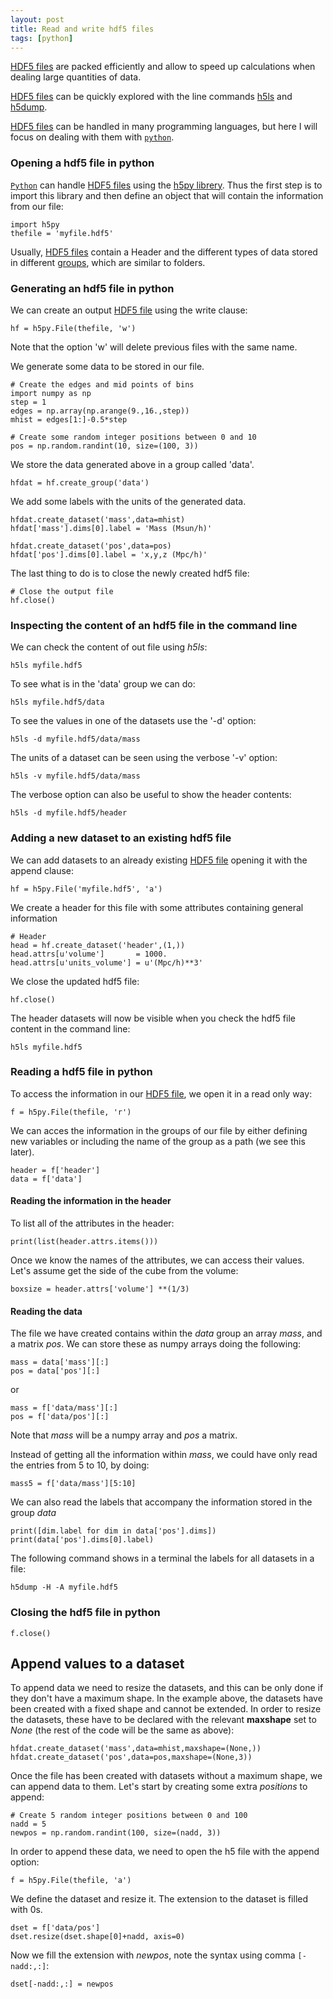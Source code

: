 ```yaml
---
layout: post
title: Read and write hdf5 files
tags: [python]
---
```


[HDF5 files](https://portal.hdfgroup.org/display/support/Documentation) are packed efficiently and allow to speed up calculations when dealing large quantities of data.

[HDF5 files](https://portal.hdfgroup.org/display/support/Documentation) can be quickly explored with the line commands [h5ls](https://support.hdfgroup.org/HDF5/Tutor/cmdtoolview.html#h5ls) and [h5dump](https://support.hdfgroup.org/HDF5/Tutor/cmdtoolview.html#h5dump).

[HDF5 files](https://portal.hdfgroup.org/display/support/Documentation) can be handled in many programming languages, but here I will focus on dealing with them with [`python`](https://www.python.org/).

### Opening a hdf5 file in python

[`Python`](https://www.python.org/) can handle [HDF5 files](https://portal.hdfgroup.org/display/support/Documentation) using the [h5py librery](https://www.h5py.org/). Thus the first step is to import this library and then define an object that will contain the information from our file:

```
import h5py
thefile = 'myfile.hdf5'
```

Usually, [HDF5 files](https://portal.hdfgroup.org/display/support/Documentation) contain a Header and the different types of data stored in different [groups](https://docs.h5py.org/en/stable/high/group.html), which are similar to folders. 


### Generating an hdf5 file in python

We can create an output [HDF5 file](https://portal.hdfgroup.org/display/support/Documentation) using the write clause:

```
hf = h5py.File(thefile, 'w')
```

Note that the option 'w' will delete previous files with the same name.

We generate some data to be stored in our file.
```
# Create the edges and mid points of bins
import numpy as np
step = 1
edges = np.array(np.arange(9.,16.,step))
mhist = edges[1:]-0.5*step

# Create some random integer positions between 0 and 10
pos = np.random.randint(10, size=(100, 3))
```

We store the data generated above in a group called 'data'.
```
hfdat = hf.create_group('data')
```

We add some labels with the units of the generated data.
```
hfdat.create_dataset('mass',data=mhist)
hfdat['mass'].dims[0].label = 'Mass (Msun/h)'

hfdat.create_dataset('pos',data=pos)
hfdat['pos'].dims[0].label = 'x,y,z (Mpc/h)'
```

The last thing to do is to close the newly created hdf5 file:
```
# Close the output file
hf.close()
```

### Inspecting the content of an hdf5 file in the command line

We can check the content of out file using *h5ls*:
```
h5ls myfile.hdf5
```

To see what  is in the 'data' group we can do:
```
h5ls myfile.hdf5/data
```

To see the values in one of the datasets use the '-d' option:
```
h5ls -d myfile.hdf5/data/mass
```

The units of a dataset can be seen using the verbose '-v' option:
```
h5ls -v myfile.hdf5/data/mass
```

The verbose option can also be useful to show the header contents:
```
h5ls -d myfile.hdf5/header
```

### Adding a new dataset to an existing hdf5 file

We can add datasets to an already existing [HDF5 file](https://portal.hdfgroup.org/display/support/Documentation) opening it with the append clause:

```
hf = h5py.File('myfile.hdf5', 'a')
```

We create a header for this file with some attributes containing general information

```
# Header
head = hf.create_dataset('header',(1,))	
head.attrs[u'volume']       = 1000.
head.attrs[u'units_volume'] = u'(Mpc/h)**3'
```

We close the updated hdf5 file:
```
hf.close()
```

The header datasets will now be visible when you check the hdf5 file content in the command line:
```
h5ls myfile.hdf5
```

### Reading a hdf5 file in python

To access the information in our [HDF5 file](https://portal.hdfgroup.org/display/support/Documentation), we open it in a read only way:
```
f = h5py.File(thefile, 'r')
```

We can acces the information in the groups of our file by either defining new variables or including the name of the group as a path (we see this later).

```
header = f['header']
data = f['data']
```


#### Reading the information in the header

To list all of the attributes in the header:

```
print(list(header.attrs.items()))  
```

Once we know the names of the attributes, we can access their values. Let's assume get the side of the cube from the volume:

```
boxsize = header.attrs['volume'] **(1/3)
```

#### Reading the data

The file we have created contains within the *data* group an array *mass*, and a matrix *pos*. We can store these as numpy arrays doing the following:

```
mass = data['mass'][:]
pos = data['pos'][:]
```

or

```
mass = f['data/mass'][:]
pos = f['data/pos'][:]
```

Note that *mass* will be a numpy array and *pos* a matrix.

Instead of getting all the information within *mass*, we could have only read the entries from 5 to 10, by doing:

```
mass5 = f['data/mass'][5:10]
```

We can also read the labels that accompany the information stored in the group *data*
```
print([dim.label for dim in data['pos'].dims])
print(data['pos'].dims[0].label)
```

The following command shows in a terminal the labels for all datasets in a file:
```
h5dump -H -A myfile.hdf5
```



### Closing the hdf5 file in python

```
f.close()
```


## Append values to a dataset

To append data we need to resize the datasets, and this can be only done if they don't have a maximum shape. In the example above, the datasets have been created with a fixed shape and cannot be extended. In order to resize the datasets, these have to be declared with the relevant **maxshape** set to *None* (the rest of the code will be the same as above):
```
hfdat.create_dataset('mass',data=mhist,maxshape=(None,))
hfdat.create_dataset('pos',data=pos,maxshape=(None,3))
```

Once the file has been created with datasets without a maximum shape, we can append data to them. Let's start by creating some extra *positions* to append:

```
# Create 5 random integer positions between 0 and 100
nadd = 5
newpos = np.random.randint(100, size=(nadd, 3))
```

In order to append these data, we need to open the h5 file with the append option:
```
f = h5py.File(thefile, 'a')
```

We define the dataset and resize it. The extension to the dataset is filled with 0s.
```
dset = f['data/pos']
dset.resize(dset.shape[0]+nadd, axis=0) 
```

Now we fill the extension with *newpos*, note the syntax using comma `[-nadd:,:]`:
```
dset[-nadd:,:] = newpos  
```

